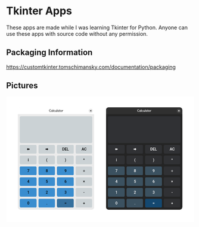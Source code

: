 # Tkinter Apps

These apps are made while I was learning Tkinter for Python. Anyone can use these apps with source code without any permission.

## Packaging Information

https://customtkinter.tomschimansky.com/documentation/packaging

## Pictures

![](./calculator/picture.png)